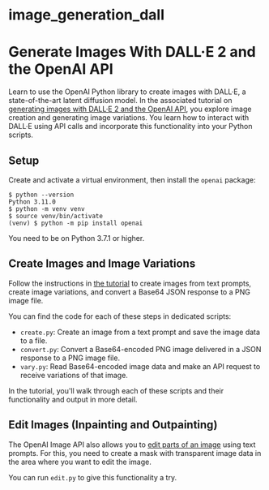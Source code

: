 # image_generation_dall
# Generate Images With DALL·E 2 and the OpenAI API

Learn to use the OpenAI Python library to create images with DALL·E, a state-of-the-art latent diffusion model. In the associated tutorial on [generating images with DALL·E 2 and the OpenAI API](https://realpython.com/generate-images-with-dalle-openai-api/), you explore image creation and generating image variations. You learn how to interact with DALL·E using API calls and incorporate this functionality into your Python scripts.

## Setup

Create and activate a virtual environment, then install the `openai` package:

```console
$ python --version
Python 3.11.0
$ python -m venv venv
$ source venv/bin/activate
(venv) $ python -m pip install openai
```

You need to be on Python 3.7.1 or higher.

## Create Images and Image Variations

Follow the instructions in [the tutorial](https://realpython.com/generate-images-with-dalle-openai-api/) to create images from text prompts, create image variations, and convert a Base64 JSON response to a PNG image file.

You can find the code for each of these steps in dedicated scripts:

- `create.py`: Create an image from a text prompt and save the image data to a file.
- `convert.py`: Convert a Base64-encoded PNG image delivered in a JSON response to a PNG image file.
- `vary.py`: Read Base64-encoded image data and make an API request to receive variations of that image.

In the tutorial, you'll walk through each of these scripts and their functionality and output in more detail.

## Edit Images (Inpainting and Outpainting)

The OpenAI Image API also allows you to [edit parts of an image](https://beta.openai.com/docs/guides/images/edits) using text prompts. For this, you need to create a mask with transparent image data in the area where you want to edit the image.

You can run `edit.py` to give this functionality a try.
